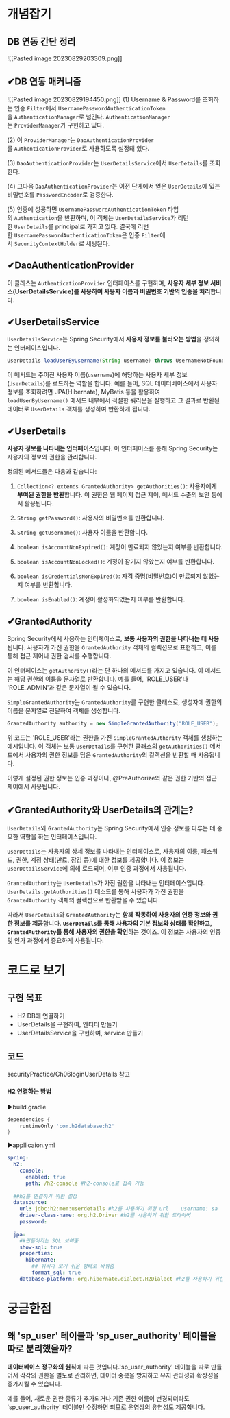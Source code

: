 # 개념잡기
## DB 연동 간단 정리
![[Pasted image 20230829203309.png]]


## ✔DB 연동 매커니즘 
![[Pasted image 20230829194450.png]]
(1) Username & Password를 조회하는 인증 `Filter`에서 `UsernamePasswordAuthenticationToken`을 `AuthenticationManager`로 넘긴다. `AuthenticationManager`는 `ProviderManager`가 구현하고 있다.

(2) 이 `ProviderManager`는 `DaoAuthenticationProvider`를 `AuthenticationProvider`로 사용하도록 설정돼 있다.

(3) `DaoAuthenticationProvider`는 `UserDetailsService`에서 `UserDetails`를 조회한다.

(4) 그다음 `DaoAuthenticationProvider`는 이전 단계에서 얻은 `UserDetails`에 있는 비밀번호를 `PasswordEncoder`로 검증한다.

(5) 인증에 성공하면 `UsernamePasswordAuthenticationToken` 타입의 `Authentication`을 반환하며, 이 객체는 `UserDetailsService`가 리턴한 `UserDetails`를 principal로 가지고 있다. 결국에 리턴한 `UsernamePasswordAuthenticationToken`은 인증 `Filter`에서 `SecurityContextHolder`로 세팅된다.


## ✔DaoAuthenticationProvider 
이 클래스는 `AuthenticationProvider` 인터페이스를 구현하며, **사용자 세부 정보 서비스(UserDetailsService)를 사용하여 사용자 이름과 비밀번호 기반의 인증을 처리**합니다.


## ✔UserDetailsService 
`UserDetailsService`는 Spring Security에서 **사용자 정보를 불러오는 방법**을 정의하는 인터페이스입니다. 

```java
UserDetails loadUserByUsername(String username) throws UsernameNotFoundException;
```
이 메서드는 주어진 사용자 이름(`username`)에 해당하는 사용자 세부 정보(`UserDetails`)를 로드하는 역할을 합니다.
예를 들어, SQL 데이터베이스에서 사용자 정보를 조회하려면 JPA(Hibernate), MyBatis 등을 활용하여 `loadUserByUsername()` 메서드 내부에서 적절한 쿼리문을 실행하고 그 결과로 반환된 데이터로 `UserDetails` 객체를 생성하여 반환하게 됩니다.


## ✔UserDetails 
**사용자 정보를 나타내는 인터페이스**입니다. 이 인터페이스를 통해 Spring Security는 사용자의 정보와 권한을 관리합니다.

정의된 메서드들은 다음과 같습니다:

1. `Collection<? extends GrantedAuthority> getAuthorities()`: 사용자에게 **부여된 권한을 반환**합니다. 이 권한은 웹 페이지 접근 제어, 메서드 수준의 보안 등에서 활용됩니다.

2. `String getPassword()`: 사용자의 비밀번호를 반환합니다.

3. `String getUsername()`: 사용자 이름을 반환합니다.

4. `boolean isAccountNonExpired()`: 계정이 만료되지 않았는지 여부를 반환합니다.

5. `boolean isAccountNonLocked()`: 계정이 잠기지 않았는지 여부를 반환합니다.

6. `boolean isCredentialsNonExpired()`: 자격 증명(비밀번호)이 만료되지 않았는지 여부를 반환합니다.

7. `boolean isEnabled()`: 계정이 활성화되었는지 여부를 반환합니다.


## ✔GrantedAuthority
Spring Security에서 사용하는 인터페이스로, **보통 사용자의 권한을 나타내는 데 사용**됩니다. 사용자가 가진 권한을 `GrantedAuthority` 객체의 컬렉션으로 표현하고, 이를 통해 접근 제어나 권한 검사를 수행합니다.

이 인터페이스는 `getAuthority()`라는 단 하나의 메서드를 가지고 있습니다. 이 메서드는 해당 권한의 이름을 문자열로 반환합니다. 예를 들어, 'ROLE_USER'나 'ROLE_ADMIN'과 같은 문자열이 될 수 있습니다.

`SimpleGrantedAuthority`는 `GrantedAuthority`를 구현한 클래스로, 생성자에 권한의 이름을 문자열로 전달하여 객체를 생성합니다.

```java
GrantedAuthority authority = new SimpleGrantedAuthority("ROLE_USER");
```

위 코드는 'ROLE_USER'라는 권한을 가진 `SimpleGrantedAuthority` 객체를 생성하는 예시입니다. 이 객체는 보통 `UserDetails`를 구현한 클래스의 `getAuthorities()` 메서드에서 사용자의 권한 정보를 담은 `GrantedAuthority`의 컬렉션을 반환할 때 사용됩니다.

이렇게 설정된 권한 정보는 인증 과정이나, @PreAuthorize와 같은 권한 기반의 접근 제어에서 사용됩니다.


## ✔GrantedAuthority와 UserDetails의 관계는?
`UserDetails`와 `GrantedAuthority`는 Spring Security에서 인증 정보를 다루는 데 중요한 역할을 하는 인터페이스입니다.

`UserDetails`는 사용자의 상세 정보를 나타내는 인터페이스로, 사용자의 이름, 패스워드, 권한, 계정 상태(만료, 잠김 등)에 대한 정보를 제공합니다. 이 정보는 `UserDetailsService`에 의해 로드되며, 이후 인증 과정에서 사용됩니다.

`GrantedAuthority`는 `UserDetails`가 가진 권한을 나타내는 인터페이스입니다. `UserDetails.getAuthorities()` 메소드를 통해 사용자가 가진 권한을 `GrantedAuthority` 객체의 컬렉션으로 반환받을 수 있습니다.

따라서 `UserDetails`와 `GrantedAuthority`는 **함께 작동하여 사용자의 인증 정보와 권한 정보를 제공**합니다. **`UserDetails`를 통해 사용자의 기본 정보와 상태를 확인하고, `GrantedAuthority`를 통해 사용자의 권한을 확인**하는 것이죠. 이 정보는 사용자의 인증 및 인가 과정에서 중요하게 사용됩니다.



# 코드로 보기
## 구현 목표
- H2 DB에 연결하기
- UserDetails을 구현하여, 엔티티 만들기
- UserDetailsService을 구현하여, service 만들기

## 코드
securityPractice/Ch06loginUserDetails 참고
#### H2 연결하는 방법
▶build.gradle
```gradle
dependencies {
	runtimeOnly 'com.h2database:h2'
}
```

▶appllicaion.yml
```yml
spring:  
  h2:  
    console:  
      enabled: true  
      path: /h2-console #h2-console로 접속 가능  
  
  ##h2를 연결하기 위한 설정  
  datasource:  
    url: jdbc:h2:mem:userdetails #h2를 사용하기 위한 url    username: sa  
    driver-class-name: org.h2.Driver #h2를 사용하기 위한 드라이버  
    password:  
  
  jpa:  
    ##만들어지는 SQL 보여줌  
    show-sql: true  
    properties:  
      hibernate:  
        ## 쿼리가 보기 쉬운 형태로 바꿔줌  
        format_sql: true  
    database-platform: org.hibernate.dialect.H2Dialect #h2를 사용하기 위한 설정
```


# 궁금한점
## 왜 'sp_user' 테이블과 'sp_user_authority' 테이블을 따로 분리했을까?
**데이터베이스 정규화의 원칙**에 따른 것입니다.'sp_user_authority' 테이블을 따로 만들어서 각각의 권한을 별도로 관리하면, 데이터 중복을 방지하고 유지 관리성과 확장성을 증가시킬 수 있습니다. 

예를 들어, 새로운 권한 종류가 추가되거나 기존 권한 이름이 변경되더라도 'sp_user_authority' 테이블만 수정하면 되므로 운영상의 유연성도 제공합니다.